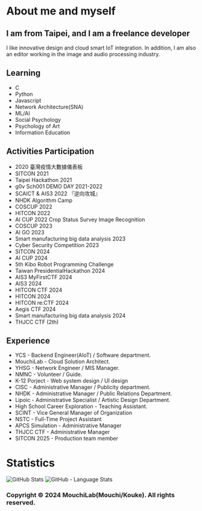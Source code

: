 # About me and myself

## I am from Taipei, and I am a freelance developer
I like innovative design and cloud smart IoT integration. In addition, I am also an editor working in the image and audio processing industry.

## Learning
  
- C
- Python
- Javascript
- Network Architecture(SNA)
- ML/AI
- Social Psychology
- Psychology of Art
- Information Education
  
## Activities Participation
  
- 2020 臺灣疫情大數據儀表板
- SITCON 2021
- Taipei Hackathon 2021
- g0v Sch001 DEMO DAY 2021-2022
- SCAICT & AIS3 2022 『逆向攻城』
- NHDK Algorithm Camp
- COSCUP 2022
- HITCON 2022
- AI CUP 2022 Crop Status Survey Image Recognition
- COSCUP 2023
- AI GO 2023
- Smart manufacturing big data analysis 2023
- Cyber Security Competition 2023
- SITCON 2024
- AI CUP 2024
- 5th Kibo Robot Programming Challenge
- Taiwan PresidentialHackathon 2024
- AIS3 MyFirstCTF 2024
- AIS3 2024
- HITCON CTF 2024
- HITCON 2024
- HITCON re:CTF 2024
- Aegis CTF 2024
- Smart manufacturing big data analysis 2024
- THJCC CTF (2th)

## Experience

- YCS - Backend Engineer(AIoT) / Software department.
- MouchiLab - Cloud Solution Architect.
- YHSG - Network Engineer / MIS Manager.
- NMNC - Volunteer / Guide.
- K-12 Porject - Web system design / UI design
- CISC - Administrative Manager / Publicity department.
- NHDK - Administrative Manager / Public Relations Department.
- Lipoic - Administrative Specialist / Artistic Design Department.
- High School Career Exploration - Teaching Assistant.
- SCINT - Vice General Manager of Organization
- NSTC - Full-Time Project Assistant
- APCS Simulation - Administrative Manager
- THJCC CTF - Administrative Manager
- SITCON 2025 - Production team member

# Statistics
  
![GitHub Stats](https://github-readme-stats.vercel.app/api?username=kouke0638&layout=compact&theme=vue-dark)
![GitHub - Language Stats](https://github-readme-stats.vercel.app/api/top-langs/?username=kouke0638&layout=compact&theme=vue-dark)
  
  
### Copyright © 2024 MouchiLab(Mouchi/Kouke). All rights reserved.
